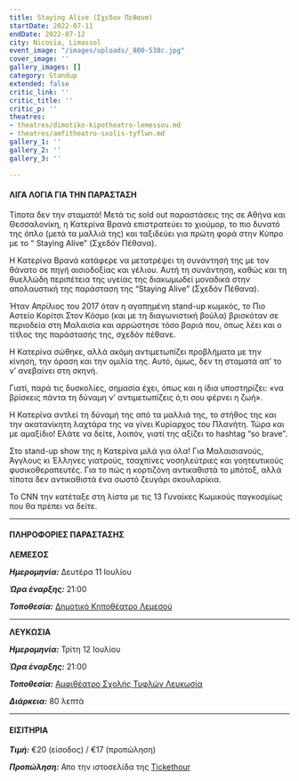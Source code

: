 ```yaml
---
title: Staying Alive (Σχεδον Πεθανα)
startDate: 2022-07-11
endDate: 2022-07-12
city: Nicosia, Limassol
event_image: "/images/uploads/_800-538c.jpg"
cover_image: ''
gallery_images: []
category: Standup
extended: false
critic_link: ''
critic_title: ''
critic_p: ''
theatres:
- theatres/dimotiko-kipotheatro-lemessou.md
- theatres/amfitheatro-sxolis-tyflwn.md
gallery_1: ''
gallery_2: ''
gallery_3: ''

---
```

#### ΛΙΓΑ ΛΟΓΙΑ ΓΙΑ ΤΗΝ ΠΑΡΑΣΤΑΣΗ

Τίποτα δεν την σταματά! Μετά τις sold out παραστάσεις της σε Αθήνα και Θεσσαλονίκη, η Κατερίνα Βρανά επιστρατεύει το χιούμορ, το πιο δυνατό της όπλο (μετά τα μαλλιά της) και ταξιδεύει για πρώτη φορά στην Κύπρο με το “ Staying Alive” (Σχεδόν Πέθανα).

Η Κατερίνα Βρανά κατάφερε να μετατρέψει τη συνάντησή της με τον θάνατο σε πηγή αισιοδοξίας και γέλιου. Αυτή τη συνάντηση, καθώς και τη θυελλώδη περιπέτεια της υγείας της διακωμωδεί μοναδικά στην απολαυστική της παράσταση της “Staying Alive” (Σχεδόν Πέθανα).

Ήταν Απρίλιος του 2017 όταν η αγαπημένη stand-up κωμικός, το Πιο Αστείο Κορίτσι Στον Κόσμο (και με τη διαγωνιστική βούλα) βρισκόταν σε περιοδεία στη Μαλαισία και αρρώστησε τόσο βαριά που, όπως λέει και ο τίτλος της παράστασής της, σχεδόν πέθανε.

Η Κατερίνα σώθηκε, αλλά ακόμη αντιμετωπίζει προβλήματα με την κίνηση, την όραση και την ομιλία της. Αυτό, όμως, δεν τη σταματά απ’ το ν’ ανεβαίνει στη σκηνή.

Γιατί, παρά τις δυσκολίες, σημασία έχει, όπως και η ίδια υποστηρίζει: «να βρίσκεις πάντα τη δύναμη ν’ αντιμετωπίζεις ό,τι σου φέρνει η ζωή».

Η Κατερίνα αντλεί τη δύναμή της από τα μαλλιά της, το στήθος της και την ακατανίκητη λαχτάρα της να γίνει Κυρίαρχος του Πλανήτη. Τώρα και με αμαξίδιο! Ελάτε να δείτε, λοιπόν, γιατί της αξίζει το hashtag “so brave”.

Στο stand-up show της η Κατερίνα μιλά για όλα! Για Μαλαισιανούς, Άγγλους κι Έλληνες γιατρούς, τσαχπίνες νοσηλεύτριες και γοητευτικούς φυσικοθεραπευτές. Για το πώς η κορτιζόνη αντικαθιστά το μπότοξ, αλλά τίποτα δεν αντικαθιστά ένα σωστό ζευγάρι σκουλαρίκια.

Το CNN την κατέταξε στη λίστα με τις 13 Γυναίκες Κωμικούς παγκοσμίως που θα πρέπει να δείτε.

***

#### ΠΛΗΡΟΦΟΡΙΕΣ ΠΑΡΑΣΤΑΣΗΣ

**ΛΕΜΕΣΟΣ**

**_Ημερομηνία:_** Δευτέρα 11 Ιουλίου

**_Ώρα έναρξης:_** 21:00

**_Τοποθεσία:_** [Δημοτικό Κηποθέατρο Λεμεσού](?#map)

***

**ΛΕΥΚΩΣΙΑ**

**_Ημερομηνία:_** Τρίτη 12 Ιουλίου

**_Ώρα έναρξης:_** 21:00

**_Τοποθεσία:_** [Αμφιθέατρο Σχολής Τυφλών Λευκωσία](?#map)

**_Διάρκεια:_** 80 λεπτά

***

#### ΕΙΣΙΤΗΡΙΑ

**_Τιμή:_** €20 (είσοδος) / €17 (προπώληση)

**_Προπώληση:_** Απο την ιστοσελίδα της [Tickethour](https://shop.tickethour.com/ticketmaster_se_3824.html "Tickethour")